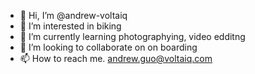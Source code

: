 - 👋 Hi, I’m @andrew-voltaiq
- 👀 I’m interested in biking
- 🌱 I’m currently learning photographying, video edditng
- 💞️ I’m looking to collaborate on on boarding
- 📫 How to reach me. andrew.guo@voltaiq.com

<!---
andrew-voltaiq/andrew-voltaiq is a ✨ special ✨ repository because its `README.md` (this file) appears on your GitHub profile.
You can click the Preview link to take a look at your changes.
--->
